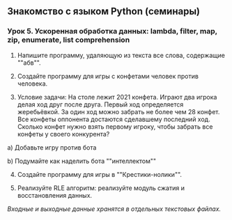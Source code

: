 ## Знакомство с языком Python (семинары)

### Урок 5. Ускоренная обработка данных: lambda, filter, map, zip, enumerate, list comprehension

1. Напишите программу, удаляющую из текста все слова, содержащие ""абв"".

2. Создайте программу для игры с конфетами человек против человека.

3. Условие задачи: На столе лежит 2021 конфета. Играют два игрока делая ход друг после друга. Первый ход определяется жеребьёвкой. За один ход можно забрать не более чем 28 конфет. Все конфеты оппонента достаются сделавшему последний ход. Сколько конфет нужно взять первому игроку, чтобы забрать все конфеты у своего конкурента?

a) Добавьте игру против бота

b) Подумайте как наделить бота ""интеллектом""

4. Создайте программу для игры в ""Крестики-нолики"".

5. Реализуйте RLE алгоритм: реализуйте модуль сжатия и восстановления данных.

*Входные и выходные данные хранятся в отдельных текстовых файлах.*
